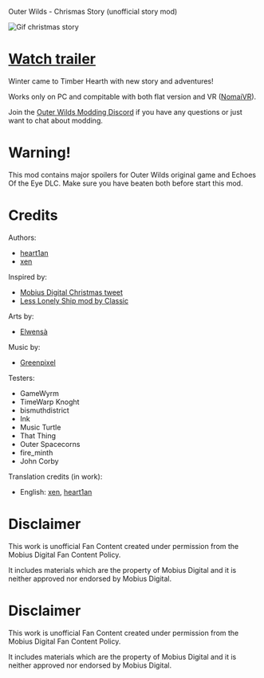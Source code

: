 Outer Wilds - Chrismas Story (unofficial story mod) 

![Gif christmas story](https://github.com/hearth1an/hearth1an.ChristmasStory/assets/106444732/a7c72688-d53a-49cc-8f86-de87cf9f23d9)


# [Watch trailer](https://youtu.be/GcPm7fpr0ZM)

Winter came to Timber Hearth with new story and adventures!

Works only on PC and compitable with both flat version and VR ([NomaiVR](https://outerwildsmods.com/mods/nomaivr)).

Join the [Outer Wilds Modding Discord](https://discord.gg/MvbCbBz6Q6) if you have any questions or just want to chat about modding.

# Warning!

This mod contains major spoilers for Outer Wilds original game and Echoes Of the Eye DLC. Make sure you have beaten both before start this mod.

# Credits
Authors:
- [heart1an](https://github.com/hearth1an)
- [xen](https://github.com/xen-42)

Inspired by:
- [Mobius Digital Christmas tweet](https://twitter.com/Mobius_Games/status/1603911115951726592?s=20)
- [Less Lonely Ship mod by Classic](https://outerwildsmods.com/mods/lesslonelyship/)

Arts by:
- [Elwensà](https://twitter.com/Elwensa)

Music by:
- [Greenpixel](https://twitter.com/Greenpixel10)

Testers:
- GameWyrm
- TimeWarp Knoght
- bismuthdistrict
- Ink
- Music Turtle
- That Thing
- Outer Spacecorns
- fire_minth
- John Corby

Translation credits (in work):
- English: [xen](https://github.com/xen-42), [heart1an](https://github.com/hearth1an)

# Disclaimer
This work is unofficial Fan Content created under permission from the Mobius Digital Fan Content Policy.

It includes materials which are the property of Mobius Digital and it is neither approved nor endorsed by Mobius Digital.























# Disclaimer
This work is unofficial Fan Content created under permission from the Mobius Digital Fan Content Policy.

It includes materials which are the property of Mobius Digital and it is neither approved nor endorsed by Mobius Digital.
